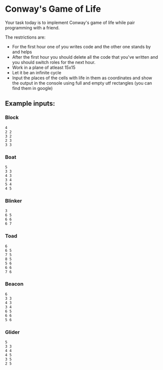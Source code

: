 # Conway's Game of Life

Your task today is to implement Conway's game of life while pair programming with a friend.

The restrictions are:
 * For the first hour one of you writes code and the other one stands by and helps
 * After the first hour you should delete all the code that you've written and you should switch roles for the next hour.
 * Work in a plane of atleast 15x15
 * Let it be an infinite cycle
 * Input the places of the cells with life in them as coordinates and show the output in the console using full and empty utf rectangles (you can find them in google)

## Example inputs:


### Block

```
4
2 2
3 2
2 3
3 3
```

### Boat

```
5
3 3
4 3
3 4
5 4
4 5
```

### Blinker

```
3
6 5
6 6
6 7
```

### Toad

```
6
6 5
7 5
8 5
5 6
6 6
7 6
```

### Beacon

```
6
3 3
4 3
3 4
6 5
6 6
5 6	
```

### Glider

```
5
3 3
4 4
4 5
3 5
2 5
```